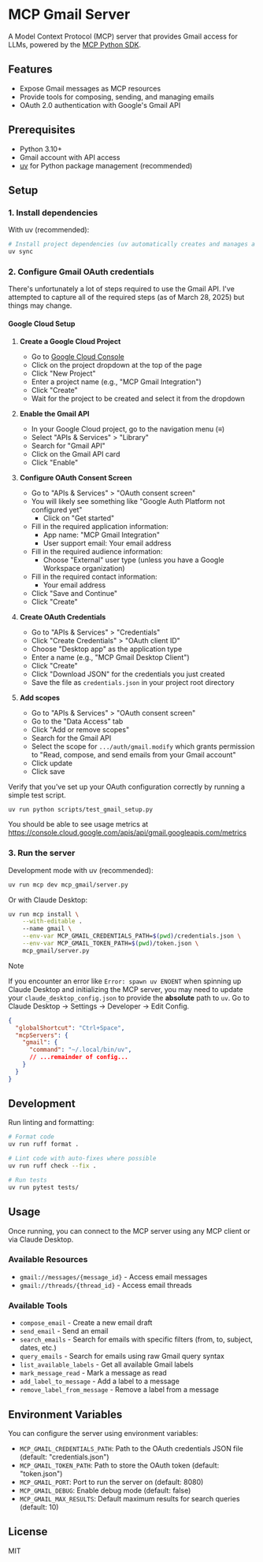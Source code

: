 # MCP Gmail Server

A Model Context Protocol (MCP) server that provides Gmail access for LLMs, powered by the [MCP Python SDK](https://github.com/modelcontextprotocol/python-sdk).

## Features

- Expose Gmail messages as MCP resources
- Provide tools for composing, sending, and managing emails
- OAuth 2.0 authentication with Google's Gmail API

## Prerequisites

- Python 3.10+
- Gmail account with API access
- [uv](https://github.com/astral-sh/uv) for Python package management (recommended)

## Setup

### 1. Install dependencies

With uv (recommended):
```bash
# Install project dependencies (uv automatically creates and manages a virtual environment)
uv sync
```

### 2. Configure Gmail OAuth credentials

There's unfortunately a lot of steps required to use the Gmail API. I've attempted to capture all of the required steps (as of March 28, 2025) but things may change.

#### Google Cloud Setup

1. **Create a Google Cloud Project**
    - Go to [Google Cloud Console](https://console.cloud.google.com/)
    - Click on the project dropdown at the top of the page
    - Click "New Project" 
    - Enter a project name (e.g., "MCP Gmail Integration")
    - Click "Create"
    - Wait for the project to be created and select it from the dropdown

2. **Enable the Gmail API**
    - In your Google Cloud project, go to the navigation menu (≡) 
    - Select "APIs & Services" > "Library"
    - Search for "Gmail API"
    - Click on the Gmail API card
    - Click "Enable"

3. **Configure OAuth Consent Screen**
    - Go to "APIs & Services" > "OAuth consent screen"
    - You will likely see something like "Google Auth Platform not configured yet"
        - Click on "Get started"
    - Fill in the required application information:
        - App name: "MCP Gmail Integration"
        - User support email: Your email address
    - Fill in the required audience information:
        - Choose "External" user type (unless you have a Google Workspace organization)
    - Fill in the required contact information:
        - Your email address
    - Click "Save and Continue"
   - Click "Create"

4. **Create OAuth Credentials**
   - Go to "APIs & Services" > "Credentials"
   - Click "Create Credentials" > "OAuth client ID"
   - Choose "Desktop app" as the application type
   - Enter a name (e.g., "MCP Gmail Desktop Client")
   - Click "Create"
   - Click "Download JSON" for the credentials you just created
   - Save the file as `credentials.json` in your project root directory

5. **Add scopes**
    - Go to "APIs & Services" > "OAuth consent screen"
    - Go to the "Data Access" tab
    - Click "Add or remove scopes"
    - Search for the Gmail API
    - Select the scope for `.../auth/gmail.modify` which grants permission to "Read, compose, and send emails from your Gmail account"
    - Click update
    - Click save

Verify that you've set up your OAuth configuration correctly by running a simple test script.

```bash
uv run python scripts/test_gmail_setup.py
```

You should be able to see usage metrics at https://console.cloud.google.com/apis/api/gmail.googleapis.com/metrics

### 3. Run the server

Development mode with uv (recommended):
```bash
uv run mcp dev mcp_gmail/server.py
```

Or with Claude Desktop:
```bash
uv run mcp install \
    --with-editable .
    --name gmail \
    --env-var MCP_GMAIL_CREDENTIALS_PATH=$(pwd)/credentials.json \
    --env-var MCP_GMAIL_TOKEN_PATH=$(pwd)/token.json \
    mcp_gmail/server.py
```

> [!NOTE]
> If you encounter an error like `Error: spawn uv ENOENT` when spinning up Claude Desktop and initializing the MCP server, you may need to update your `claude_desktop_config.json` to provide the **absolute** path to `uv`. Go to Claude Desktop -> Settings -> Developer -> Edit Config.
> 
> ```json
> {
>   "globalShortcut": "Ctrl+Space",
>   "mcpServers": {
>     "gmail": {
>       "command": "~/.local/bin/uv", 
>       // ...remainder of config...
>     }
>   }
> }
> ```

## Development

Run linting and formatting:
```bash
# Format code
uv run ruff format .

# Lint code with auto-fixes where possible
uv run ruff check --fix .

# Run tests
uv run pytest tests/
```

## Usage

Once running, you can connect to the MCP server using any MCP client or via Claude Desktop.

### Available Resources

- `gmail://messages/{message_id}` - Access email messages
- `gmail://threads/{thread_id}` - Access email threads

### Available Tools

- `compose_email` - Create a new email draft
- `send_email` - Send an email
- `search_emails` - Search for emails with specific filters (from, to, subject, dates, etc.)
- `query_emails` - Search for emails using raw Gmail query syntax
- `list_available_labels` - Get all available Gmail labels
- `mark_message_read` - Mark a message as read
- `add_label_to_message` - Add a label to a message
- `remove_label_from_message` - Remove a label from a message

## Environment Variables

You can configure the server using environment variables:

- `MCP_GMAIL_CREDENTIALS_PATH`: Path to the OAuth credentials JSON file (default: "credentials.json")
- `MCP_GMAIL_TOKEN_PATH`: Path to store the OAuth token (default: "token.json") 
- `MCP_GMAIL_PORT`: Port to run the server on (default: 8080)
- `MCP_GMAIL_DEBUG`: Enable debug mode (default: false)
- `MCP_GMAIL_MAX_RESULTS`: Default maximum results for search queries (default: 10)

## License

MIT 
